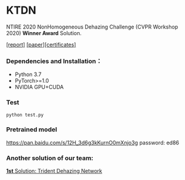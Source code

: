 # KTDN
NTIRE 2020 NonHomogeneous Dehazing Challenge (CVPR Workshop 2020)  **Winner Award** Solution.

[[report]]( https://arxiv.org/pdf/2005.03457.pdf ) [[paper]](https://openaccess.thecvf.com/content_CVPRW_2020/papers/w31/Wu_Knowledge_Transfer_Dehazing_Network_for_NonHomogeneous_Dehazing_CVPRW_2020_paper.pdf)[[certificates]]( https://data.vision.ee.ethz.ch/cvl/ntire20/NTIRE2020_award_certificates.pdf )

### Dependencies and Installation：

- Python 3.7
- PyTorch>=1.0
- NVIDIA GPU+CUDA

### Test

```
python test.py
```

### Pretrained model

https://pan.baidu.com/s/12H_3d6g3kKurnO0mXnjo3g  password: ed86

###  Another solution of our team: 

[**1st** Solution: Trident Dehazing Network](https://github.com/lj1995-computer-vision/Trident-Dehazing-Network )

